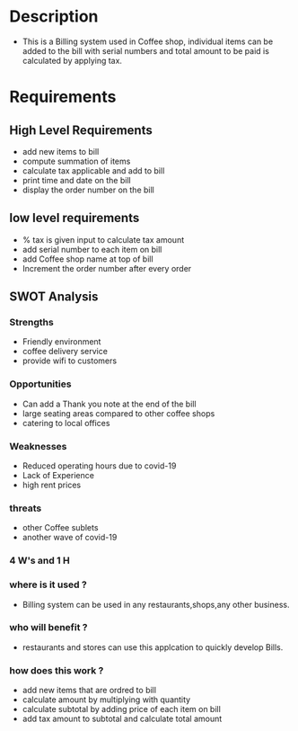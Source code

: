 # Description
* This is a Billing system used in Coffee shop, individual items can be added to the bill with serial numbers and total amount to be paid is calculated by applying tax.

# Requirements

## High Level Requirements
* add new items to bill
* compute summation of items
* calculate tax applicable and add to bill
* print time and date on the bill
* display the order number on the bill

## low level requirements
* % tax is given input to calculate tax amount
* add serial number to each item on bill
* add Coffee shop name at top of bill
* Increment the order number after every order

## SWOT Analysis

### Strengths
* Friendly environment
* coffee delivery service
* provide wifi to customers

### Opportunities 
* Can add a Thank you note at the end of the bill
* large seating areas compared to other coffee shops
* catering to local offices

### Weaknesses
* Reduced operating hours due to covid-19
* Lack of Experience
* high rent prices

### threats
* other Coffee sublets
* another wave of covid-19

### 4 W's and 1 H

### where is it used ? 
* Billing system can be used in any restaurants,shops,any other business.

### who will benefit ?
* restaurants and stores can use this applcation to quickly develop Bills.

### how does this work ?
* add new items that are ordred to bill
* calculate amount by multiplying with quantity
* calculate subtotal by adding price of each item on bill
* add tax amount to subtotal and calculate total amount
